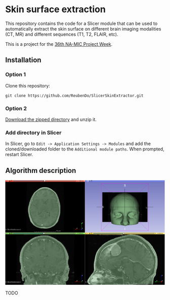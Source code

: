# Skin surface extraction

This repository contains the code for a Slicer module that can be used to automatically extract the skin surface on different brain imaging modalities (CT, MR) and different sequences (T1, T2, FLAIR, etc).

This is a project for the [36th NA-MIC Project Week](https://github.com/NA-MIC/ProjectWeek/tree/master/PW36_2022_Virtual/Projects/Skin).

## Installation

### Option 1
Clone this repository:

```shell
git clone https://github.com/ReubenDo/SlicerSkinExtractor.git
```

### Option 2

[Download the zipped directory](https://github.com/ReubenDo/SlicerSkinExtractor/archive/refs/heads/main.zip) and unzip it.

### Add directory in Slicer

In Slicer, go to `Edit -> Application Settings -> Modules` and add the cloned/downloaded folder to the `Additional module paths`. When prompted, restart Slicer.

## Algorithm description

![Brain Skin Extractor module](./screenshots/example.png)

TODO
